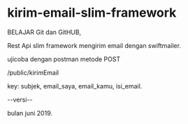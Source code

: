 # kirim-email-slim-framework
BELAJAR Git dan GitHUB,

Rest Api slim framework mengirim email dengan swiftmailer.

ujicoba dengan postman metode POST

/public/kirimEmail

key:
subjek,
email_saya,
email_kamu,
isi_email.

--versi-- 

bulan juni 2019.
